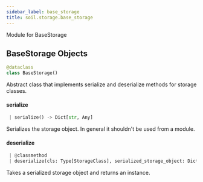 ```yaml
---
sidebar_label: base_storage
title: soil.storage.base_storage
---
```


Module for BaseStorage

## BaseStorage Objects

```python
@dataclass
class BaseStorage()
```

Abstract class that implements serialize and deserialize methods for storage classes.

#### serialize

```python
 | serialize() -> Dict[str, Any]
```

Serializes the storage object. In general it shouldn&#x27;t be used from a module.

#### deserialize

```python
 | @classmethod
 | deserialize(cls: Type[StorageClass], serialized_storage_object: Dict[str, Any]) -> StorageClass
```

Takes a serialized storage object and returns an instance.

